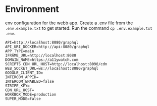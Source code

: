 # Environment

env configuration for the webb app. Create a .env file from the `.env.example.txt` to get started.
Run the command `cp .env.example.txt .env`.

```
API=http://localhost:8080/graphql
API_URI_DOCKER=http://api:8080/graphql
APP_TYPE=main
IFRAME_URL=http://localhost:8080
DOMAIN_NAME=https://a11ywatch.com
SCRIPTS_CDN_URL_HOST=http://localhost:8090/cdn
WEB_SOCKET_URL=ws://localhost:8080/graphql
GOOGLE_CLIENT_ID=
INTERCOM_APPID=
INTERCOM_ENABLED=false
STRIPE_KEY=
CDN_URL_HOST=
WORKBOX_MODE=production
SUPER_MODE=false
```
